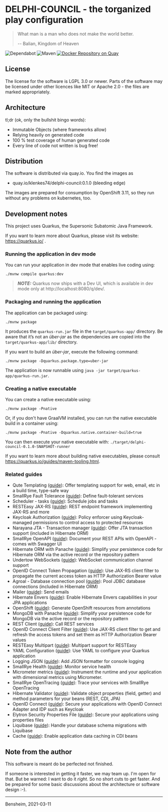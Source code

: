 # DELPHI-COUNCIL - the torganized play configuration

> What man is a man who does not make the world better.
>
> -- Balian, Kingdom of Heaven

![Dependabot](https://flat.badgen.net/dependabot/Paladins-Inn/delphi-council/?icon=dependabot)
![Maven](https://github.com/Paladins-Inn/delphi-council/workflows/Java%20CI%20with%20Maven/badge.svg)
[![Docker Repository on Quay](https://quay.io/repository/klenkes74/delphi-council/status "Docker Repository on Quay")](https://quay.io/repository/klenkes74/kp-rpg-discord-bot)

## License
The license for the software is LGPL 3.0 or newer. Parts of the software may be licensed under other licences like MIT
or Apache 2.0 - the files are marked appropriately.

## Architecture

tl;dr (ok, only the bullshit bingo words):
- Immutable Objects (where frameworks allow)
- Relying heavily on generated code
- 100 % test coverage of human generated code
- Every line of code not written is bug free!

## Distribution
The software is distributed via quay.io. You find the images as

- quay.io/klenkes74/delphi-council:0.1.0 (bleeding edge)

The images are prepared for consumption by OpenShift 3.11, so they run without any problems on kubernetes, too.


## Development notes

This project uses Quarkus, the Supersonic Subatomic Java Framework.

If you want to learn more about Quarkus, please visit its website: https://quarkus.io/ .

### Running the application in dev mode

You can run your application in dev mode that enables live coding using:
```shell script
./mvnw compile quarkus:dev
```

> **_NOTE:_**  Quarkus now ships with a Dev UI, which is available in dev mode only at http://localhost:8080/q/dev/.

### Packaging and running the application

The application can be packaged using:
```shell script
./mvnw package
```
It produces the `quarkus-run.jar` file in the `target/quarkus-app/` directory.
Be aware that it’s not an _über-jar_ as the dependencies are copied into the `target/quarkus-app/lib/` directory.

If you want to build an _über-jar_, execute the following command:
```shell script
./mvnw package -Dquarkus.package.type=uber-jar
```

The application is now runnable using `java -jar target/quarkus-app/quarkus-run.jar`.

### Creating a native executable

You can create a native executable using: 
```shell script
./mvnw package -Pnative
```

Or, if you don't have GraalVM installed, you can run the native executable build in a container using: 
```shell script
./mvnw package -Pnative -Dquarkus.native.container-build=true
```

You can then execute your native executable with: `./target/delphi-council-0.1.0-SNAPSHOT-runner`

If you want to learn more about building native executables, please consult https://quarkus.io/guides/maven-tooling.html.

### Related guides

- Qute Templating ([guide](https://quarkus.io/guides/qute)): Offer templating support for web, email, etc in a build time, type-safe way
- SmallRye Fault Tolerance ([guide](https://quarkus.io/guides/microprofile-fault-tolerance)): Define fault-tolerant services
- Scheduler - tasks ([guide](https://quarkus.io/guides/scheduler)): Schedule jobs and tasks
- RESTEasy JAX-RS ([guide](https://quarkus.io/guides/rest-json)): REST endpoint framework implementing JAX-RS and more
- Keycloak Authorization ([guide](https://quarkus.io/guides/security-keycloak-authorization)): Policy enforcer using Keycloak-managed permissions to control access to protected resources
- Narayana JTA - Transaction manager ([guide](https://quarkus.io/guides/transaction)): Offer JTA transaction support (included in Hibernate ORM)
- SmallRye OpenAPI ([guide](https://quarkus.io/guides/openapi-swaggerui)): Document your REST APIs with OpenAPI - comes with Swagger UI
- Hibernate ORM with Panache ([guide](https://quarkus.io/guides/hibernate-orm-panache)): Simplify your persistence code for Hibernate ORM via the active record or the repository pattern
- Undertow WebSockets ([guide](https://quarkus.io/guides/websockets)): WebSocket communication channel support
- OpenID Connect Token Propagation ([guide](https://quarkus.io/guides/security-openid-connect-client)): Use JAX-RS client filter to propagate the current access token as HTTP Authorization Bearer value
- Agroal - Database connection pool ([guide](https://quarkus.io/guides/datasource)): Pool JDBC database connections (included in Hibernate ORM)
- Mailer ([guide](https://quarkus.io/guides/mailer)): Send emails
- Hibernate Envers ([guide](https://quarkus.io/guides/hibernate-orm#envers)): Enable Hibernate Envers capabilities in your JPA applications
- OpenShift ([guide](https://quarkus.io/guides/openshift)): Generate OpenShift resources from annotations
- MongoDB with Panache ([guide](https://quarkus.io/guides/mongodb-panache)): Simplify your persistence code for MongoDB via the active record or the repository pattern
- REST Client ([guide](https://quarkus.io/guides/rest-client)): Call REST services
- OpenID Connect Client Filter ([guide](https://quarkus.io/guides/security-openid-connect-client)): Use JAX-RS client filter to get and refresh the access tokens and set them as HTTP Authorization Bearer values
- RESTEasy Multipart ([guide](https://quarkus.io/guides/rest-json#multipart-support)): Multipart support for RESTEasy
- YAML Configuration ([guide](https://quarkus.io/guides/config#yaml)): Use YAML to configure your Quarkus application
- Logging JSON ([guide](https://quarkus.io/guides/logging#json-logging)): Add JSON formatter for console logging
- SmallRye Health ([guide](https://quarkus.io/guides/microprofile-health)): Monitor service health
- Micrometer metrics ([guide](https://quarkus.io/guides/micrometer-metrics)): Instrument the runtime and your application with dimensional metrics using Micrometer.
- SmallRye OpenTracing ([guide](https://quarkus.io/guides/opentracing)): Trace your services with SmallRye OpenTracing
- Hibernate Validator ([guide](https://quarkus.io/guides/validation)): Validate object properties (field, getter) and method parameters for your beans (REST, CDI, JPA)
- OpenID Connect ([guide](https://quarkus.io/guides/security-openid-connect)): Secure your applications with OpenID Connect Adapter and IDP such as Keycloak
- Elytron Security Properties File ([guide](https://quarkus.io/guides/security-properties)): Secure your applications using properties files
- Liquibase ([guide](https://quarkus.io/guides/liquibase)): Handle your database schema migrations with Liquibase
- Cache ([guide](https://quarkus.io/guides/cache)): Enable application data caching in CDI beans

## Note from the author
This software is meant do be perfected not finished.

If someone is interested in getting it faster, we may team up. I'm open for that. But be warned: I want to do it
_right_. So no short cuts to get faster. And be prepared for some basic discussions about the architecture or software
design :-).

---
Bensheim, 2021-03-11